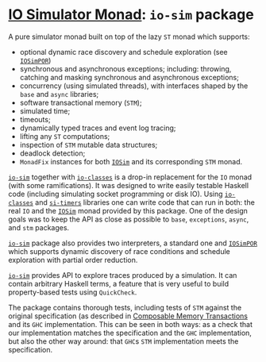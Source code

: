 # [IO Simulator Monad][`io-sim`]: `io-sim` package

A pure simulator monad built on top of the lazy `ST` monad which supports:

  * optional dynamic race discovery and schedule exploration (see [`IOSimPOR`])
  * synchronous and asynchronous exceptions; including: throwing, catching and
    masking synchronous and asynchronous exceptions;
  * concurrency (using simulated threads), with interfaces shaped by the
    `base` and `async` libraries;
  * software transactional memory (`STM`);
  * simulated time;
  * timeouts;
  * dynamically typed traces and event log tracing;
  * lifting any `ST` computations;
  * inspection of `STM` mutable data structures;
  * deadlock detection;
  * `MonadFix` instances for both [`IOSim`] and its corresponding `STM` monad.

[`io-sim`] together with [`io-classes`] is a drop-in replacement for the `IO`
monad (with some ramifications).  It was designed to write easily testable
Haskell code (including simulating socket programming or disk IO).  Using
[`io-classes`] and [`si-timers`] libraries one can write code that can run in
both: the real `IO` and the [`IOSim`] monad provided by this package.  One of the
design goals was to keep the API as close as possible to `base`, `exceptions`,
`async`, and `stm` packages.

[`io-sim`] package also provides two interpreters, a standard one and [`IOSimPOR`]
which supports dynamic discovery of race conditions and schedule exploration
with partial order reduction.

[`io-sim`] provides API to explore traces produced by a simulation.  It can
contain arbitrary Haskell terms, a feature that is very useful to build
property-based tests using `QuickCheck`.

The package contains thorough tests, including tests of `STM` against the
original specification (as described in [Composable Memory
Transactions](https://research.microsoft.com/en-us/um/people/simonpj/papers/stm/stm.pdf)
and its `GHC` implementation.  This can be seen in both ways: as a check that
our implementation matches the specification and the `GHC` implementation, but
also the other way around: that `GHC`s `STM` implementation meets the
specification.

[`io-sim`]:  https://hackage.haskell.org/package/io-sim
[`io-classes`]: https://input-output-hk.github.io/io-sim/io-classes/index.html
[`si-timers`]: https://input-output-hk.github.io/io-sim/io-classes/si-timers/index.html
[`IOSimPOR`]: https://github.com/input-output-hk/io-sim/tree/main/io-sim/how-to-use-IOSimPOR.md
[`IOSim`]: https://hackage.haskell.org/package/io-sim/docs/Control-Monad-IOSim.html#t:IOSim

